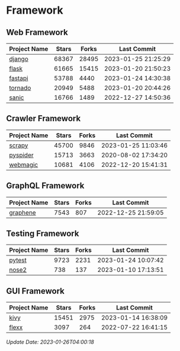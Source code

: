 # Framework

## Web Framework
| Project Name | Stars | Forks | Last Commit |
| ------------ | ----- | ----- | ----------- |
| [django](https://github.com/django/django) | 68367 | 28495 | 2023-01-25 21:25:29 |
| [flask](https://github.com/pallets/flask) | 61665 | 15415 | 2023-01-20 21:50:23 |
| [fastapi](https://github.com/tiangolo/fastapi) | 53788 | 4440 | 2023-01-24 14:30:38 |
| [tornado](https://github.com/tornadoweb/tornado) | 20949 | 5488 | 2023-01-20 20:44:26 |
| [sanic](https://github.com/sanic-org/sanic) | 16766 | 1489 | 2022-12-27 14:50:36 |

## Crawler Framework
| Project Name | Stars | Forks | Last Commit |
| ------------ | ----- | ----- | ----------- |
| [scrapy](https://github.com/scrapy/scrapy) | 45700 | 9846 | 2023-01-25 11:03:46 |
| [pyspider](https://github.com/binux/pyspider) | 15713 | 3663 | 2020-08-02 17:34:20 |
| [webmagic](https://github.com/code4craft/webmagic) | 10681 | 4106 | 2022-12-20 15:41:31 |

## GraphQL Framework
| Project Name | Stars | Forks | Last Commit |
| ------------ | ----- | ----- | ----------- |
| [graphene](https://github.com/graphql-python/graphene) | 7543 | 807 | 2022-12-25 21:59:05 |

## Testing Framework
| Project Name | Stars | Forks | Last Commit |
| ------------ | ----- | ----- | ----------- |
| [pytest](https://github.com/pytest-dev/pytest) | 9723 | 2231 | 2023-01-24 10:07:42 |
| [nose2](https://github.com/nose-devs/nose2) | 738 | 137 | 2023-01-10 17:13:51 |

## GUI Framework
| Project Name | Stars | Forks | Last Commit |
| ------------ | ----- | ----- | ----------- |
| [kivy](https://github.com/kivy/kivy) | 15451 | 2975 | 2023-01-14 16:38:09 |
| [flexx](https://github.com/flexxui/flexx) | 3097 | 264 | 2022-07-22 16:41:15 |

*Update Date: 2023-01-26T04:00:18*
